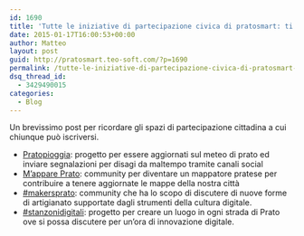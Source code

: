 ```yaml
---
id: 1690
title: 'Tutte le iniziative di partecipazione civica di pratosmart: ti aspetto!'
date: 2015-01-17T16:00:53+00:00
author: Matteo
layout: post
guid: http://pratosmart.teo-soft.com/?p=1690
permalink: /tutte-le-iniziative-di-partecipazione-civica-di-pratosmart-ti-aspetto/
dsq_thread_id:
  - 3429490015
categories:
  - Blog
---
```

Un brevissimo post per ricordare gli spazi di partecipazione cittadina a cui chiunque può iscriversi.

  * <a title="Pratopioggia" href="http://pratosmart.teo-soft.com/pratopioggia/" target="_blank">Pratopioggia</a>: progetto per essere aggiornati sul meteo di prato ed inviare segnalazioni per disagi da maltempo tramite canali social
  * <a href="https://www.facebook.com/groups/1561722390780986/" target="_blank">M&#8217;appare Prato</a>: community per diventare un mappatore pratese per contribuire a tenere aggiornate le mappe della nostra città
  * <a href="https://www.facebook.com/groups/1537868549815120/?fref=ts" target="_blank">#makersprato</a>: community che ha lo scopo di discutere di nuove forme di artigianato supportate dagli strumenti della cultura digitale.
  * <a title="Stanzoni Digitali" href="http://pratosmart.teo-soft.com/stanzoni-digitali-2/" target="_blank">#stanzonidigitali</a>: progetto per creare un luogo in ogni strada di Prato ove si possa discutere per un&#8217;ora di innovazione digitale.

&nbsp;

&nbsp;
